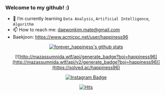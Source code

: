 ### Welcome to my github! :)

- 🌱 I’m currently learning `Data Analysis`, `Artificial Intelligence`, `Algorithm`
- 📫 How to reach me: daewonkim.mate@gmail.com
- Baekjoon: https://www.acmicpc.net/user/happiness96

<div align=center>
  
  [![forever_happiness's github stats](https://github-readme-stats.vercel.app/api?username=happiness96)](https://github.com/happiness96/github-readme-stats)
  
  [![http://mazassumnida.wtf/api/generate_badge?boj=happiness96](http://mazassumnida.wtf/api/v2/generate_badge?boj=happiness96)](https://solved.ac/happiness96)

  [![Instagram Badge](https://img.shields.io/badge/-Instagram-dd2a7b?style=flat-square&logo=instagram&logoColor=white&link=https://www.instagram.com/ametrine96/?hl=ko)](https://www.instagram.com/ametrine96/?hl=ko)

  [![Hits](https://hits.seeyoufarm.com/api/count/incr/badge.svg?url=https%3A%2F%2Fgithub.com%2Fhappiness96hit-counter&count_bg=%237EB3FF&title_bg=%23FFE5E5&icon=&icon_color=%23E7E7E7&title=hits&edge_flat=false)](https://hits.seeyoufarm.com)


</div>
<!--
**happiness96/happiness96** is a ✨ _special_ ✨ repository because its `README.md` (this file) appears on your GitHub profile.

Here are some ideas to get you started:

- 🔭 I’m currently working on ...
- 🌱 I’m currently learning ...
- 💬 Ask me about ...
- 📫 How to reach me: ...
- 😄 Pronouns: ...
- ⚡ Fun fact: ...
-->
